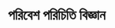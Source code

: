 ---
title: "পরিবেশ পরিচিতি বিজ্ঞান"
class: ৩য় শ্রেণি
ayear: ২০০৩ - ২০১১
publisher: "NCTB"
inlang: "bn-BD"
thumb: biggan c3 2009.png
genres: 
- textbook
---